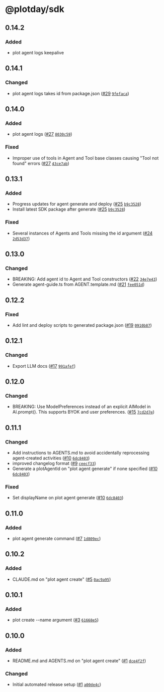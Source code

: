 # @plotday/sdk

## 0.14.2

### Added

- plot agent logs keepalive

## 0.14.1

### Changed

- plot agent logs takes id from package.json ([#29](https://github.com/plotday/plot/pull/29) [`9fefaca`](https://github.com/plotday/plot/commit/9fefaca426640fb84f7433471340d4f8ab4ba7b4))

## 0.14.0

### Added

- plot agent logs ([#27](https://github.com/plotday/plot/pull/27) [`8030c59`](https://github.com/plotday/plot/commit/8030c5951a72dc6326b06d798ea150843cdc0143))

### Fixed

- Improper use of tools in Agent and Tool base classes causing "Tool not found" errors ([#27](https://github.com/plotday/plot/pull/27) [`43ce7ab`](https://github.com/plotday/plot/commit/43ce7abdd97bea1fc8ee8569fd371f5f249c498c))

## 0.13.1

### Added

- Progress updates for agent generate and deploy ([#25](https://github.com/plotday/plot/pull/25) [`b9c3528`](https://github.com/plotday/plot/commit/b9c35288c9a49a9a4d21f59b637146e33c15fe87))
- Install latest SDK package after generate ([#25](https://github.com/plotday/plot/pull/25) [`b9c3528`](https://github.com/plotday/plot/commit/b9c35288c9a49a9a4d21f59b637146e33c15fe87))

### Fixed

- Several instances of Agents and Tools missing the id argument ([#24](https://github.com/plotday/plot/pull/24) [`2d53d37`](https://github.com/plotday/plot/commit/2d53d3794419ee218976d6468319ae9129c93088))

## 0.13.0

### Changed

- BREAKING: Add agent id to Agent and Tool constructors ([#22](https://github.com/plotday/plot/pull/22) [`34e7e43`](https://github.com/plotday/plot/commit/34e7e439d2d625e6749195623fe55389ff857e2a))
- Generate agent-guide.ts from AGENT.template.md ([#21](https://github.com/plotday/plot/pull/21) [`fee051d`](https://github.com/plotday/plot/commit/fee051dcb33729826cb31910e74fbdf8f57acdeb))

## 0.12.2

### Fixed

- Add lint and deploy scripts to generated package.json ([#19](https://github.com/plotday/plot/pull/19) [`0910b87`](https://github.com/plotday/plot/commit/0910b8770cd5cc404d5cedbe0e3380a624f7e348))

## 0.12.1

### Changed

- Export LLM docs ([#17](https://github.com/plotday/plot/pull/17) [`991afef`](https://github.com/plotday/plot/commit/991afeff288dfdaae4fb4f69a6471578149805aa))

## 0.12.0

### Changed

- BREAKING: Use ModelPreferences instead of an explicit AIModel in AI.prompt(). This supports BYOK and user preferences. ([#15](https://github.com/plotday/plot/pull/15) [`7cd2d7e`](https://github.com/plotday/plot/commit/7cd2d7e2f706abf464c2436076c30567e96a01f3))

## 0.11.1

### Changed

- Add instructions to AGENTS.md to avoid accidentally reprocessing agent-created activities ([#10](https://github.com/plotday/plot/pull/10) [`6dc8403`](https://github.com/plotday/plot/commit/6dc8403))
- improved changelog format ([#9](https://github.com/plotday/plot/pull/9) [`ceecf33`](https://github.com/plotday/plot/commit/ceecf33))
- Generate a plotAgentId on "plot agent generate" if none specified ([#10](https://github.com/plotday/plot/pull/10) [`6dc8403`](https://github.com/plotday/plot/commit/6dc8403))

### Fixed

- Set displayName on plot agent generate ([#10](https://github.com/plotday/plot/pull/10) [`6dc8403`](https://github.com/plotday/plot/commit/6dc8403))

## 0.11.0

### Added

- plot agent generate command ([#7](https://github.com/plotday/plot/pull/7) [`1d809ec`](https://github.com/plotday/plot/commit/1d809ec778244921cda072eb3744f36e28b3c1b4))

## 0.10.2

### Added

- CLAUDE.md on "plot agent create" ([#5](https://github.com/plotday/plot/pull/5) [`0ac9a95`](https://github.com/plotday/plot/commit/0ac9a95953212ccd3abb3517e143e6a0957c061b14))

## 0.10.1

### Added

- plot create --name argument ([#3](https://github.com/plotday/plot/pull/3) [`61668e5`](https://github.com/plotday/plot/commit/61668e5fb6a640f0894f922bc852f2669dd4ea39))

## 0.10.0

### Added

- README.md and AGENTS.md on "plot agent create" ([#1](https://github.com/plotday/plot/pull/1) [`dce4f2f`](https://github.com/plotday/plot/commit/dce4f2ff3596bd9c73212c90a1cd49a7dac12f48))

### Changed

- Initial automated release setup ([#1](https://github.com/plotday/plot/pull/1) [`a00de4c`](https://github.com/plotday/plot/commit/a00de4c48e3ec1d6190235d1d38fd3e5d398d480))
